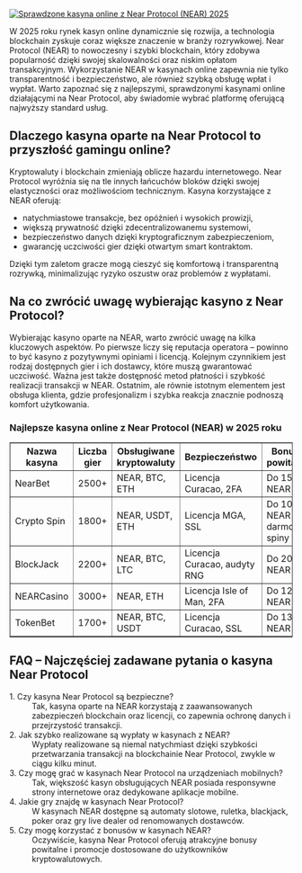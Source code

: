 [![Sprawdzone kasyna online z Near Protocol (NEAR) 2025](https://123-caf.pages.dev/gitsignup.png)](https://vrmoo.ru/Bt82HjjY)

<div>   <p>W 2025 roku rynek kasyn online dynamicznie się rozwija, a technologia blockchain zyskuje coraz większe znaczenie w branży rozrywkowej. Near Protocol (NEAR) to nowoczesny i szybki blockchain, który zdobywa popularność dzięki swojej skalowalności oraz niskim opłatom transakcyjnym. Wykorzystanie NEAR w kasynach online zapewnia nie tylko transparentność i bezpieczeństwo, ale również szybką obsługę wpłat i wypłat. Warto zapoznać się z najlepszymi, sprawdzonymi kasynami online działającymi na Near Protocol, aby świadomie wybrać platformę oferującą najwyższy standard usług.</p>    <h2>Dlaczego kasyna oparte na Near Protocol to przyszłość gamingu online?</h2>   <p>Kryptowaluty i blockchain zmieniają oblicze hazardu internetowego. Near Protocol wyróżnia się na tle innych łańcuchów bloków dzięki swojej elastyczności oraz możliwościom technicznym. Kasyna korzystające z NEAR oferują:</p>   <ul>   <li>natychmiastowe transakcje, bez opóźnień i wysokich prowizji,</li>   <li>większą prywatność dzięki zdecentralizowanemu systemowi,</li>   <li>bezpieczeństwo danych dzięki kryptograficznym zabezpieczeniom,</li>   <li>gwarancję uczciwości gier dzięki otwartym smart kontraktom.</li>   </ul>   <p>Dzięki tym zaletom gracze mogą cieszyć się komfortową i transparentną rozrywką, minimalizując ryzyko oszustw oraz problemów z wypłatami.</p>    <h2>Na co zwrócić uwagę wybierając kasyno z Near Protocol?</h2>   <p>Wybierając kasyno oparte na NEAR, warto zwrócić uwagę na kilka kluczowych aspektów. Po pierwsze liczy się reputacja operatora – powinno to być kasyno z pozytywnymi opiniami i licencją. Kolejnym czynnikiem jest rodzaj dostępnych gier i ich dostawcy, które muszą gwarantować uczciwość. Ważna jest także dostępność metod płatności i szybkość realizacji transakcji w NEAR. Ostatnim, ale równie istotnym elementem jest obsługa klienta, gdzie profesjonalizm i szybka reakcja znacznie podnoszą komfort użytkowania.</p>    <h3>Najlepsze kasyna online z Near Protocol (NEAR) w 2025 roku</h3>   <table border="1" cellpadding="5" cellspacing="0">   <thead>   <tr>   <th>Nazwa kasyna</th>   <th>Liczba gier</th>   <th>Obsługiwane kryptowaluty</th>   <th>Bezpieczeństwo</th>   <th>Bonusy powitalne</th>   </tr>   </thead>   <tbody>   <tr>   <td>NearBet</td>   <td>2500+</td>   <td>NEAR, BTC, ETH</td>   <td>Licencja Curacao, 2FA</td>   <td>Do 1500 NEAR</td>   </tr>   <tr>   <td>Crypto Spin</td>   <td>1800+</td>   <td>NEAR, USDT, ETH</td>   <td>Licencja MGA, SSL</td>   <td>Do 1000 NEAR + darmowe spiny</td>   </tr>   <tr>   <td>BlockJack</td>   <td>2200+</td>   <td>NEAR, BTC, LTC</td>   <td>Licencja Curacao, audyty RNG</td>   <td>Do 2000 NEAR</td>   </tr>   <tr>   <td>NEARCasino</td>   <td>3000+</td>   <td>NEAR, ETH</td>   <td>Licencja Isle of Man, 2FA</td>   <td>Do 1200 NEAR</td>   </tr>   <tr>   <td>TokenBet</td>   <td>1700+</td>   <td>NEAR, BTC, USDT</td>   <td>Licencja Curacao, SSL</td>   <td>Do 1300 NEAR</td>   </tr>   </tbody>   </table>    <h2>FAQ – Najczęściej zadawane pytania o kasyna Near Protocol</h2>   <dl>   <dt>1. Czy kasyna Near Protocol są bezpieczne?</dt>   <dd>Tak, kasyna oparte na NEAR korzystają z zaawansowanych zabezpieczeń blockchain oraz licencji, co zapewnia ochronę danych i przejrzystość transakcji.</dd>    <dt>2. Jak szybko realizowane są wypłaty w kasynach z NEAR?</dt>   <dd>Wypłaty realizowane są niemal natychmiast dzięki szybkości przetwarzania transakcji na blockchainie Near Protocol, zwykle w ciągu kilku minut.</dd>    <dt>3. Czy mogę grać w kasynach Near Protocol na urządzeniach mobilnych?</dt>   <dd>Tak, większość kasyn obsługujących NEAR posiada responsywne strony internetowe oraz dedykowane aplikacje mobilne.</dd>    <dt>4. Jakie gry znajdę w kasynach Near Protocol?</dt>   <dd>W kasynach NEAR dostępne są automaty slotowe, ruletka, blackjack, poker oraz gry live dealer od renomowanych dostawców.</dd>    <dt>5. Czy mogę korzystać z bonusów w kasynach NEAR?</dt>   <dd>Oczywiście, kasyna Near Protocol oferują atrakcyjne bonusy powitalne i promocje dostosowane do użytkowników kryptowalutowych.</dd>   </dl>   </div>
